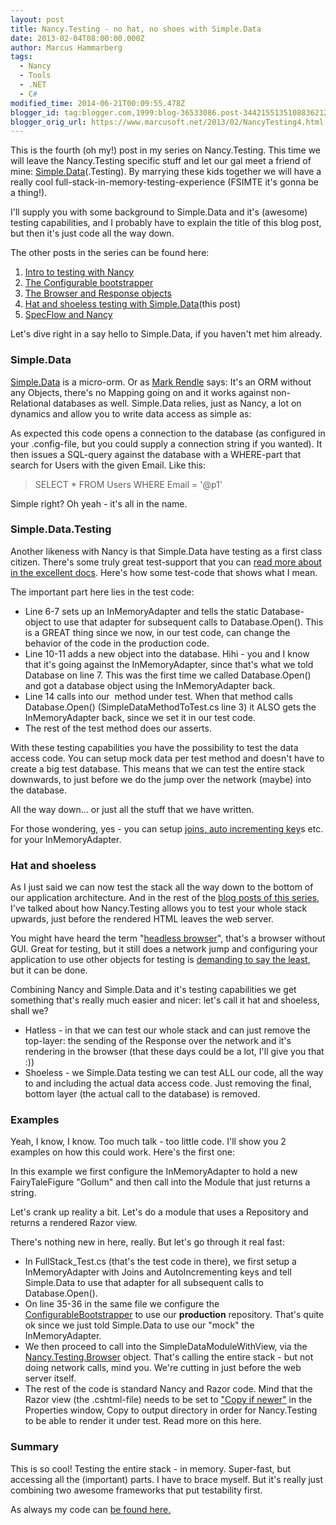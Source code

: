 ```yaml
---
layout: post
title: Nancy.Testing - no hat, no shoes with Simple.Data
date: 2013-02-04T08:00:00.000Z
author: Marcus Hammarberg
tags:
  - Nancy
  - Tools
  - .NET
  - C#
modified_time: 2014-06-21T00:09:55.478Z
blogger_id: tag:blogger.com,1999:blog-36533086.post-3442155135108836212
blogger_orig_url: https://www.marcusoft.net/2013/02/NancyTesting4.html
---
```


This is the fourth (oh my!) post in my series on Nancy.Testing. This time we will leave the Nancy.Testing specific stuff and let our gal meet a friend of mine: [Simple.Data](http://simple.data/)(.Testing). By marrying these kids together we will have a really cool full-stack-in-memory-testing-experience (FSIMTE it's gonna be a thing!).

I'll supply you with some background to Simple.Data and it's (awesome) testing capabilities, and I probably have to explain the title of this blog post, but then it's just code all the way down.

The other posts in the series can be found here:

1. <a href="https://www.marcusoft.net/2013/01/NancyTesting1.html" target="_blank">Intro to testing with Nancy</a>
2. <a href="https://www.marcusoft.net/2013/01/NancyTesting2.html" target="_blank">The Configurable bootstrapper</a>
3. <a href="https://www.marcusoft.net/2013/01/NancyTesting3.html" target="_blank">The Browser and Response objects</a>
4. <a href="https://www.marcusoft.net/2013/02/NancyTesting4.html" target="_blank">Hat and shoeless testing with Simple.Data</a>(this post)
5. <a href="https://www.marcusoft.net/2013/02/NancyTesting5.html" target="_blank">SpecFlow and Nancy</a>

Let's dive right in a say hello to Simple.Data, if you haven't met him already.

### Simple.Data

[Simple.Data](http://simple.data/) is a micro-orm. Or as [Mark Rendle](http://blog.markrendle.net/) says: It's an ORM without any Objects, there's no Mapping going on and it works against non-Relational databases as well. Simple.Data relies, just as Nancy, a lot on dynamics and allow you to write data access as simple as:

As expected this code opens a connection to the database (as configured in your .config-file, but you could supply a connection string if you wanted). It then issues a SQL-query against the database with a WHERE-part that search for Users with the given Email. Like this:

> SELECT * FROM Users WHERE Email = '@p1'

Simple right? Oh yeah - it's all in the name.  

### Simple.Data.Testing

Another likeness with Nancy is that Simple.Data have testing as a first class citizen. There's some truly great test-support that you can [read more about in the excellent docs](http://simplefx.org/simpledata/docs/). Here's how some test-code that shows what I mean.

The important part here lies in the test code:

- Line 6-7 sets up an InMemoryAdapter and tells the static Database-object to use that adapter for subsequent calls to Database.Open(). This is a GREAT thing since we now, in our test code, can change the behavior of the code in the production code.
- Line 10-11 adds a new object into the database. Hihi - you and I know that it's going against the InMemoryAdapter, since that's what we told Database on line 7. This was the first time we called Database.Open() and got a database object using the InMemoryAdapter back.
- Line 14 calls into our  method under test. When that method calls Database.Open() (SimpleDataMethodToTest.cs line 3) it ALSO gets the InMemoryAdapter back, since we set it in our test code.
- The rest of the test method does our asserts.

With these testing capabilities you have the possibility to test the data access code. You can setup mock data per test method and doesn't have to create a big test database. This means that we can test the entire stack downwards, to just before we do the jump over the network (maybe) into the database.

All the way down... or just all the stuff that we have written.

For those wondering, yes - you can setup [joins, auto incrementing key](http://simplefx.org/simpledata/docs/pages/Test/Configuration.htm)s etc. for your InMemoryAdapter.

### Hat and shoeless

As I just said we can now test the stack all the way down to the bottom of our application architecture. And in the rest of the [blog posts of this series](https://www.marcusoft.net/2013/01/NancyTesting1.html), I've talked about how Nancy.Testing allows you to test your whole stack upwards, just before the rendered HTML leaves the web server.

You might have heard the term "[headless browser](http://blog.arhg.net/2009/10/what-is-headless-browser.html)", that's a browser without GUI. Great for testing, but it still does a network jump and configuring your application to use other objects for testing is [demanding to say the least](http://blog.stevensanderson.com/2010/03/09/deleporter-cross-process-code-injection-for-aspnet/), but it can be done.

Combining Nancy and Simple.Data and it's testing capabilities we get something that's really much easier and nicer: let's call it hat and shoeless, shall we?

- Hatless - in that we can test our whole stack and can just remove the top-layer: the sending of the Response over the network and it's rendering in the browser (that these days could be a lot, I'll give you that :))
- Shoeless - we Simple.Data testing we can test ALL our code, all the way to and including the actual data access code. Just removing the final, bottom layer (the actual call to the database) is removed.

### Examples

Yeah, I know, I know. Too much talk - too little code. I'll show you 2 examples on how this could work. Here's the first one:

In this example we first configure the InMemoryAdapter to hold a new FairyTaleFigure "Gollum" and then call into the Module that just returns a string.

Let's crank up reality a bit. Let's do a module that uses a Repository and returns a rendered Razor view.

There's nothing new in here, really. But let's go through it real fast:

- In FullStack_Test.cs (that's the test code in there), we first setup a InMemoryAdapter with Joins and AutoIncrementing keys and tell Simple.Data to use that adapter for all subsequent calls to Database.Open().
- On line 35-36 in the same file we configure the [ConfigurableBootstrapper](https://www.marcusoft.net/2013/01/NancyTesting2.html) to use our **production** repository. That's quite ok since we just told Simple.Data to use our "mock" the InMemoryAdapter.
- We then proceed to call into the SimpleDataModuleWithView, via the [Nancy.Testing.Browser](https://www.marcusoft.net/2013/01/NancyTesting2.html) object. That's calling the entire stack - but not doing network calls, mind you. We're cutting in just before the web server itself.
- The rest of the code is standard Nancy and Razor code. Mind that the Razor view (the .cshtml-file) needs to be set to ["Copy if newer"](https://www.marcusoft.net/2013/02/NancyViewTesting.html) in the Properties window, Copy to output directory in order for Nancy.Testing to be able to render it under test. Read more on this here.

### Summary

This is so cool! Testing the entire stack - in memory. Super-fast, but accessing all the (important) parts. I have to brace myself. But it's really just combining two awesome frameworks that put testability first.

As always my code can [be found here.](https://github.com/marcusoftnet/DiscoveringNancyThroughTests)
